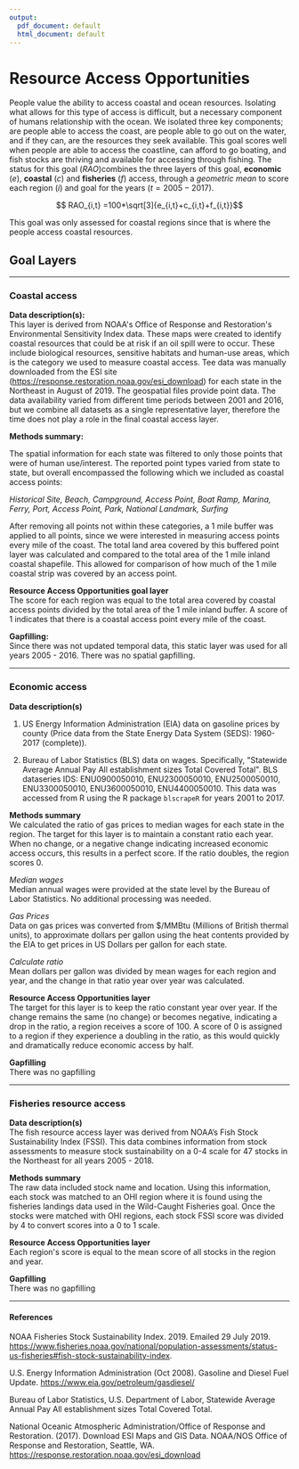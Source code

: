 ```yaml
---
output:
  pdf_document: default
  html_document: default
---
```


# Resource Access Opportunities

People value the ability to access coastal and ocean resources. Isolating what allows for this type of access is difficult, but a necessary component of humans relationship with the ocean. We isolated three key components; are people able to access the coast, are people able to go out on the water, and if they can, are the resources they seek available. This goal scores well when people are able to access the coastline, can afford to go boating, and fish stocks are thriving and available for accessing through fishing. The status for this goal ($RAO$)combines the three layers of this goal, **economic** ($e$), **coastal** ($c$) and **fisheries** ($f$) access, through a *geometric mean* to score each region ($i$) and goal for the years ($t = 2005 - 2017$).


$$ RAO_{i,t} =100*\sqrt[3]{e_{i,t}+c_{i,t}+f_{i,t}}$$

This goal was only assessed for coastal regions since that is where the people access coastal resources.

## Goal Layers

----

### Coastal access

**Data description(s):**   
This layer is derived from NOAA's Office of Response and Restoration's Environmental Sensitivity Index data. These maps were created to identify coastal resources that could be at risk if an oil spill were to occur. These include biological resources, sensitive habitats and human-use areas, which is the category we used to measure coastal access. Tee data was manually downloaded from the ESI site (https://response.restoration.noaa.gov/esi_download) for each state in the Northeast in August of 2019. The geospatial files provide point data. The data availability varied from different time periods between 2001 and 2016, but we combine all datasets as a single representative layer, therefore the time does not play a role in the final coastal access layer.  

**Methods summary:** 

The spatial information for each state was filtered to only those points that were of human use/interest. The reported point types varied from state to state, but overall encompassed the following which we included as coastal access points:

*Historical Site, Beach, Campground, Access Point, Boat Ramp, Marina, Ferry, Port, Access Point, Park, National Landmark, Surfing*

After removing all points not within these categories, a 1 mile buffer was applied to all points, since we were interested in measuring access points every mile of the coast. The total land area covered by this buffered point layer was calculated and compared to the total area of the 1 mile inland coastal shapefile. This allowed for comparison of how much of the 1 mile coastal strip was covered by an access point.

**Resource Access Opportunities goal layer**  
The score for each region was equal to the total area covered by coastal access points divided by the total area of the 1 mile inland buffer. A score of 1 indicates that there is a coastal access point every mile of the coast.

**Gapfilling:**  
Since there was not updated temporal data, this static layer was used for all years 2005 - 2016. There was no spatial gapfilling. 

----

### Economic access

**Data description(s)**  
1.  US Energy Information Administration (EIA) data on gasoline prices by county (Price data from the State Energy Data System (SEDS): 1960-2017 (complete)).

2.  Bureau of Labor Statistics (BLS) data on wages. Specifically, "Statewide Average Annual Pay All establishment sizes Total Covered Total". BLS dataseries IDS: ENU0900050010, ENU2300050010, ENU2500050010, ENU3300050010, ENU3600050010, ENU4400050010. This data was accessed from R using the R package `blscrapeR` for years 2001 to 2017.

**Methods summary**  
We calculated the ratio of gas prices to median wages for each state in the region. The target for this layer is to maintain a constant ratio each year. When no change, or a negative change indicating increased economic access occurs, this results in a perfect score. If the ratio doubles, the region scores 0.

*Median wages*  
Median annual wages were provided at the state level by the Bureau of Labor Statistics. No additional processing was needed.

*Gas Prices*  
Data on gas prices was converted from $/MMBtu (Millions of British thermal units), to approximate dollars per gallon using the heat contents provided by the EIA to get prices in US Dollars per gallon for each state. 

*Calculate ratio*  
Mean dollars per gallon was divided by mean wages for each region and year, and the change in that ratio year over year was calculated.

**Resource Access Opportunities layer**  
The target for this layer is to keep the ratio constant year over year. If the change remains the same (no change) or becomes negative, indicating a drop in the ratio, a region receives a score of 100. A score of 0 is assigned to a region if they experience a doubling in the ratio, as this would quickly and dramatically reduce economic access by half.

**Gapfilling**  
There was no gapfilling

----

### Fisheries resource access

**Data description(s)**    
The fish resource access layer was derived from NOAA’s Fish Stock Sustainability Index (FSSI). This data combines information from stock assessments to measure stock sustainability on a 0-4 scale for 47 stocks in the Northeast for all years 2005 - 2018.

**Methods summary**  
The raw data included stock name and location. Using this information, each stock was matched to an OHI region where it is found using the fisheries landings data used in the Wild-Caught Fisheries goal. Once the stocks were matched with OHI regions, each stock FSSI score was divided by 4 to convert scores into a 0 to 1 scale.

**Resource Access Opportunities layer**    
Each region's score is equal to the mean score of all stocks in the region and year.

**Gapfilling**   
There was no gapfilling

----

#### References

NOAA Fisheries Stock Sustainability Index. 2019. Emailed 29 July 2019. https://www.fisheries.noaa.gov/national/population-assessments/status-us-fisheries#fish-stock-sustainability-index.

U.S. Energy Information Administration (Oct 2008). Gasoline and Diesel Fuel Update. https://www.eia.gov/petroleum/gasdiesel/

Bureau of Labor Statistics, U.S. Department of Labor, Statewide Average Annual Pay All establishment sizes Total Covered Total.

National Oceanic Atmospheric Administration/Office of Response and Restoration. (2017).  Download ESI Maps and GIS Data.  NOAA/NOS Office of Response and Restoration, Seattle, WA. https://response.restoration.noaa.gov/esi_download
